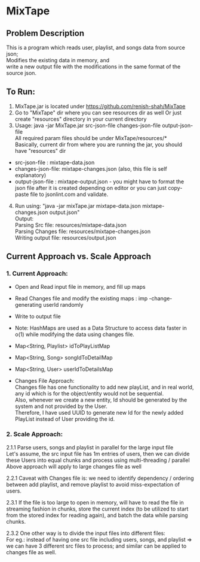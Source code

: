# MixTape

## Problem Description
This is a program which reads user, playlist, and songs data from source json;  
Modifies the existing data in memory, and  
write a new output file with the modifications in the same format of the source json.  

## To Run:
1. MixTape.jar is located under https://github.com/renish-shah/MixTape  
2. Go to "MixTape" dir where you can see resources dir as well Or just create "resources" directory in your current directory  
3. Usage: java -jar MixTape.jar src-json-file changes-json-file output-json-file  
All required param files should be under MixTape/resources/*  
Basically, current dir from where you are running the jar, you should have "resources" dir  
- src-json-file    : mixtape-data.json  
- changes-json-file: mixtape-changes.json (also, this file is self explanatory)  
- output-json-file : mixtape-output.json - you might have to format the json file after it is created depending on editor or you can just copy-paste file to jsonlint.com and validate.  

4. Run using: "java -jar mixTape.jar mixtape-data.json mixtape-changes.json output.json"  
Output:  
Parsing Src file: resources/mixtape-data.json  
Parsing Changes file: resources/mixtape-changes.json  
Writing output file: resources/output.json  

## Current Approach vs. Scale Approach

### 1. Current Approach: 
- Open and Read input file in memory, and fill up maps  
- Read Changes file and modify the existing maps  : imp -change- generating userId randomly
- Write to output file  
- Note: HashMaps are used as a Data Structure to access data faster in o(1) while modifying the data using changes file.  
- Map<String, Playlist> idToPlayListMap  
- Map<String, Song> songIdToDetailMap  
- Map<String, User> userIdToDetailsMap

- Changes File Approach:  
Changes file has one functionality to add new playList, and in real world, any id which is for the object/entity would not be sequential.  
Also, whenever we create a new entity, Id should be generated by the system and not provided by the User.  
Therefore, I have used UUID to generate new Id for the newly added PlayList instead of User providing the id.  

### 2. Scale Approach:

2.1.1 Parse users, songs and playlist in parallel for the large input file  
Let's assume, the src input file has 1m entries of users, then we can divide these Users into equal chunks and process using multi-threading / parallel  
Above approach will apply to large changes file as well  

2.2.1 Caveat with Changes file is: we need to identify dependency / ordering between add playlist, and remove playlist to avoid miss-expectation of users.  

2.3.1 If the file is too large to open in memory, will have to read the file in streaming fashion in chunks, store the current index (to be utilized to start from the stored index for reading again), and batch the data while parsing chunks.  

2.3.2 One other way is to divide the input files into different files:  
For eg.: instead of having one src file including users, songs, and playlist => we can have 3 different src files to process; and similar can be applied to changes file as well.